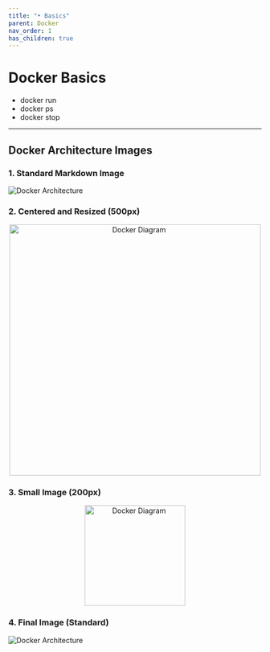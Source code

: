 ```yaml
---
title: "• Basics"
parent: Docker
nav_order: 1
has_children: true
---
```


# Docker Basics

- docker run  
- docker ps  
- docker stop

---

## Docker Architecture Images

### 1. Standard Markdown Image

![Docker Architecture](/assets/images/ReshmaNatraj.jpg)

### 2. Centered and Resized (500px)

<p align="center">
  <img src="{{ '/assets/images/ReshmaNatraj.jpg' | relative_url }}" alt="Docker Diagram" width="500"/>
</p>

### 3. Small Image (200px)

<p align="center">
  <img src="{{ '/assets/images/Natraj.jpg' | relative_url }}" alt="Docker Diagram" width="200"/>
</p>

### 4. Final Image (Standard)

![Docker Architecture](/assets/images/Reshma.jpg)
